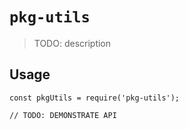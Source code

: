 # `pkg-utils`

> TODO: description

## Usage

```
const pkgUtils = require('pkg-utils');

// TODO: DEMONSTRATE API
```
